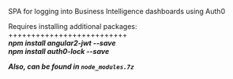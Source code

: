 SPA for logging into Business Intelligence dashboards using Auth0

Requires installing additional packages:
<br> ++++++++++++++++++++++++++
<br> <i> <b> npm install angular2-jwt --save
<br> <i> <b> npm install auth0-lock --save 

Also, can be found in 
`node_modules.7z`
